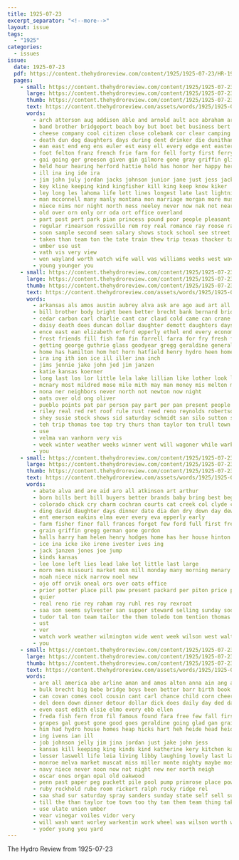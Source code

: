 ```yaml
---
title: 1925-07-23
excerpt_separator: "<!--more-->"
layout: issue
tags:
  - "1925"
categories:
  - issues
issue:
  date: 1925-07-23
  pdf: https://content.thehydroreview.com/content/1925/1925-07-23/HR-1925-07-23.pdf
  pages:
    - small: https://content.thehydroreview.com/content/1925/1925-07-23/small/HR-1925-07-23-01.jpg
      large: https://content.thehydroreview.com/content/1925/1925-07-23/large/HR-1925-07-23-01.jpg
      thumb: https://content.thehydroreview.com/content/1925/1925-07-23/thumbnails/HR-1925-07-23-01.jpg
      text: https://content.thehydroreview.com/assets/words/1925/1925-07-23/HR-1925-07-23-01.txt
      words:
        - arch atterson aug addison able and arnold ault ace abraham art ago august angeles alec ada apache ane auxier allen arre all are
        - band brother bridgeport beach boy but boot bet business bert bunch bob bolt bring boucher bassler been bout baird body booze byrne busi burleson boys bright billie brothers blakley burgman bain back barber bitten began both bill blood big butler born
        - cheese company cool citizen close colebank cor clear camping chae carne car can cellar craps corn coy call came cowden claude cotton cant common city con carl col clyde colorado child
        - death dun dog daughters days during dent drinker die dunithan done dewey drew ditch daughter deal dow ditmore doughty don dooley dust dutch day dinner due denham dockery
        - ean east end eng ens euler est easy ell every edge ent eastern enter esther eget ery erin ele england ems enright erman
        - foot felton franz french frie farm for fell forty first ferry frost fine frank face fier fail fellow fan feast found folks friends field few flock from fred far fin floyd fort fairfax ford fago force fields floor fritz
        - gai going ger greeson given gin gilmore gone gray griffin glidewell grit good griffins gue glad getting group gum gun guest gillum gave grief
        - held hour hearing herford hattie hold has honor her happy herb how home heard heap herndon high house health harriet hewing hardware hey hamill heidebrecht hume hardin hinton harvey hydro herbert hamilton haye him halt harding ham had harry hoot henry hern
        - ill ina ing ide ira
        - jim john july jordan jacks johnson junior jane just jess jack
        - key kline keeping kind kingfisher kill king keep know kiker
        - ley long les lahoma life lett lines longest late last lightning learned law lee los leila living live look little lenora light lish lillie like lovely limb leather laemmle left
        - man mcconnell many manly montana mon marriage morgan more must mull main mcclain morning mis might may monday morey mary mur march most madeline merit men much miller mattie margaret max means merry moun maynard miss marie miles meals maker mer mate made
        - niece nims nor night north ness neeley never now nak not near new nia nation
        - old over orn only orr oda ort office overland
        - part post pert park pian princess pound poor people pleasant place person public peaches present papa pea pitzer philbin peden patterson parcels
        - regular rinearson rossville rem roy real romance ray roose rake road reside rouse rowan russel rest russian ridenour resides rope richardson ren rain ree reno
        - soon sample second seen salary shows stock school see street state sutton stonewall start shower simple sons struck still sister sese sandy simpson summer sat square shall stay she scott six season son saturday spill stockton settle sor safe say said store springs set stevens shock slow standing sever spiel sen sie strong saw steer supper sunday sun stranger shoulder short sam strain spring stand
        - taken than team ton the tate train thew trip texas thacker take times them tan then ting ted tamer touch trial tention tour tom tell takes tain town turtle
        - umber use ust
        - vath vis very view
        - wen wayland worth watch wife wall was williams weeks west wave week weatherford welch way wesley working won walt wonder wallace why weather world went wilson with wine will while walter well waller win wiley wolfs work winter
        - young younger you
    - small: https://content.thehydroreview.com/content/1925/1925-07-23/small/HR-1925-07-23-02.jpg
      large: https://content.thehydroreview.com/content/1925/1925-07-23/large/HR-1925-07-23-02.jpg
      thumb: https://content.thehydroreview.com/content/1925/1925-07-23/thumbnails/HR-1925-07-23-02.jpg
      text: https://content.thehydroreview.com/assets/words/1925/1925-07-23/HR-1925-07-23-02.txt
      words:
        - arkansas als amos austin aubrey alva ask are ago aud art all ave annie abe and angeles ala age
        - bill brother body bright been better brecht bank bernard brida break business best brail both banning bandy butler but
        - cedar carbon carl charlie cant car claud cold came can crane cin cook collier cuba child clear company crissman call colorado cash come clyde comes cattle cobb city cost
        - daisy death does duncan dollar daughter demott daughters days dewey dat dillow dinner dressing darwin dooley dav during deal din denver day done
        - ence east ean elizabeth erford epperly ethel end every economy even
        - frost friends fill fish fam fin farrell farra for fry fresh first friday from ford french fort fisk felton few florence former
        - getting george guthrie glass goodyear gregg geraldine general good grand grow grandson going gone
        - home has hamilton hom hot horn hatfield henry hydro heen homes hendrickson heide had herndon harry helps herbert hada her hastings half heidebrecht how
        - ira ing ith ion ice ill iller ina inch
        - jims jennie jake john jed jim janzen
        - katie kansas koerner
        - long last los lor little lela lake lillian like lother look late less lie live line lee letter lawter
        - mcnary most mildred mose mile mith may man money mis melton meal monday menno must mckee maud miss myrtle miller much marion more mai menary magnolia misa
        - nona ner neighbors never north not newton now night
        - oats over old ong oliver
        - pueblo points pat par person pay part per pan present people paxton past pugh plate pearl pie polish phe
        - riley real red ret roof rule rust reed reno reynolds robertson record ripley rate raska ruth round roy rough run ralph
        - shey susie stock shows sid saturday schmidt san silo sutton sat service sales stute south sani station son sun staples surplus stockton sunday state sell springs sed spencer sunda set show sides soe shall she sterling sister still smith such
        - teh trip thomas toe top try thurs than taylor ton trull town too them thyng then the turns
        - use
        - velma van vanhorn very vis
        - week winter weather weeks winner went will wagoner while warkentin wife weatherford with work wilson willa webb winsor was way write word wann walter watch
        - you
    - small: https://content.thehydroreview.com/content/1925/1925-07-23/small/HR-1925-07-23-03.jpg
      large: https://content.thehydroreview.com/content/1925/1925-07-23/large/HR-1925-07-23-03.jpg
      thumb: https://content.thehydroreview.com/content/1925/1925-07-23/thumbnails/HR-1925-07-23-03.jpg
      text: https://content.thehydroreview.com/assets/words/1925/1925-07-23/HR-1925-07-23-03.txt
      words:
        - abate alva and are aid aro all atkinson art arthur
        - born bills bert bill buyers better brands baby bring best began bridgeport boschert ben bradley bink buffalo
        - colorado chick cry charm cochran courts cat creek col clyde can cheney cad chance cash cost cattle carver crue car cox chronic cooper comfort city carry
        - ding david daughter days dinner date dia den dry down day dewey dollar due
        - ent emerson eakins elma ever every eva epperly early
        - farm fisher finer fall frances forget few ford full first free from fish foreman face fost fine friends found for fow fam
        - grain griffin gregg german gone gordon
        - halls harry ham helen henry hodges home has her house hinton hoke harvest had hydro hea
        - ice ina icke ike irene ivester ives ing
        - jack janzen jones joe jump
        - kinds kansas
        - lee lone left lies lead lake lot little last large
        - morn men missouri market mon mill monday many morning menary means
        - noah niece nick narrow noel new
        - ojo off orvik oneal ors over oats office
        - prior potter place pill paw present packard per piton price poage plage path phe
        - quier
        - real reno rie rey raham ray ruhl res roy rexroat
        - saa son seems sylvester san supper steward selling sunday soon stockton saving sale silver service sinclair scott see sacks sun sell season sis still sam station sund sedan said
        - tudor tal ton team tailor the them toledo tom tention thomas tho
        - ust
        - ver
        - watch work weather wilmington wide went week wilson west walter will wither welcome water want weeks was with
        - you
    - small: https://content.thehydroreview.com/content/1925/1925-07-23/small/HR-1925-07-23-04.jpg
      large: https://content.thehydroreview.com/content/1925/1925-07-23/large/HR-1925-07-23-04.jpg
      thumb: https://content.thehydroreview.com/content/1925/1925-07-23/thumbnails/HR-1925-07-23-04.jpg
      text: https://content.thehydroreview.com/assets/words/1925/1925-07-23/HR-1925-07-23-04.txt
      words:
        - are all america abe arline aman and amos alton anna ain ang august ago
        - bulk brecht big bebe bridge boys been better barr birth book board but bey beans blanchard bork back brother bloom ben
        - can covan comes cool cousin cant carl chance child corn cheer city cellar call cheese cheek car come cody clear company cope carrier clock cream
        - del deen down dinner detour dollar dick does daily day ded days doe daughters dan
        - even east edith elsie elmo every ebb ellen
        - freda fish fern from fil famous found fara free few fall first faster fore frank frock full fail fees for far flies fresh fly
        - grapes gal guest gone good goes geraldine going glad gan grain gallon
        - him had hydro house homes heap hicks hart heh heide head heidebrecht hot hoa horse health hatfield herman hess harvest hens husband her hardy hardware hind helps hueck home herbert has
        - ing ivens ian ill
        - job johnson jelly jim jina jordan just jake john jess
        - kansas kill keeping king kinds kind katherine kery kitchen karl keep
        - lesser laswell life leia living libby laughing lovely last las left large little lot lubin let line label lightning like lynn list light lime
        - monroe melva market muscat miss miller monte mighty maybe most more mountain mapel milk mile matters mary minor minister man morning monday may murray
        - navy niece never noon now not night new ner north neigh
        - oscar ones organ opal old oakwood
        - penn past paper peg puckett pile pool pump primrose place powell port part pass president pleasant pie pleas per
        - ruby rockhold rube room rickert ralph rocky ridge rel
        - saa shad sur saturday spray sanders sunday state self sell susan sal she save sun single sheer see sood south selling shorty small shoe simmons steppe springs show sick seen sons suit silks stockton sale son sodders store stable smell sugar stock sport
        - till the than taylor toe town too thy tan them team thing take tonie
        - use ulate union umber
        - vear vinegar voiles vidor very
        - will wash want worley warkentin work wheel was wilson worth wil wife week west weeks working winter watch went wheat walk weatherford with while
        - yoder young you yard
---
```


The Hydro Review from 1925-07-23

<!--more-->


